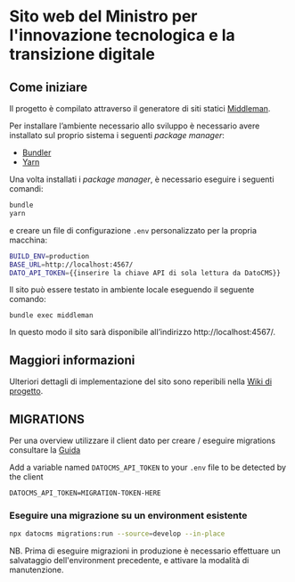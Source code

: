 # Sito web del Ministro per l'innovazione tecnologica e la transizione digitale

## Come iniziare

Il progetto è compilato attraverso il generatore di siti statici [Middleman](https://middlemanapp.com/).

Per installare l’ambiente necessario allo sviluppo è necessario avere installato sul proprio sistema i seguenti _package manager_:

- [Bundler](https://bundler.io/)
- [Yarn](https://yarnpkg.com/)

Una volta installati i _package manager_, è necessario eseguire i seguenti comandi:

```sh
bundle
yarn
```

e creare un file di configurazione `.env` personalizzato per la propria macchina:

```sh
BUILD_ENV=production
BASE_URL=http://localhost:4567/
DATO_API_TOKEN={{inserire la chiave API di sola lettura da DatoCMS}}
```

Il sito può essere testato in ambiente locale eseguendo il seguente comando:

`bundle exec middleman`

In questo modo il sito sarà disponibile all’indirizzo http://localhost:4567/.

## Maggiori informazioni

Ulteriori dettagli di implementazione del sito sono reperibili nella [Wiki di progetto](https://github.com/teamdigitale/innovazione.gov.it-site/wiki).

## MIGRATIONS

Per una overview utilizzare il client dato per creare / eseguire migrations consultare la [Guida](https://www.datocms.com/docs/scripting-migrations/installing-the-cli)

Add a variable named `DATOCMS_API_TOKEN` to your `.env` file to be detected by the client

```
DATOCMS_API_TOKEN=MIGRATION-TOKEN-HERE
```

### Eseguire una migrazione su un environment esistente

```bash
npx datocms migrations:run --source=develop --in-place
```

NB. Prima di eseguire migrazioni in produzione è necessario effettuare un salvataggio dell'environment precedente, e attivare la modalità di manutenzione.
